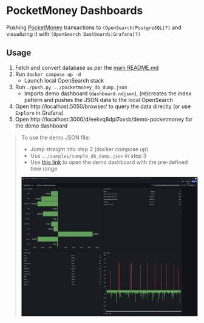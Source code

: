 # PocketMoney Dashboards

Pushing [PocketMoney](https://apps.apple.com/us/app/pocketmoney/id1281288102) transactions to `(OpenSearch|PostgreSQL|?)` and visualizing it with `(OpenSearch Dashboards|Grafana|?)`


## Usage

1. Fetch and convert database as per the [main README.md](../README.md)
1. Run `docker compose up -d`
    * Launch local OpenSearch stack
1. Run `./push.py ../pocketmoney_db_dump.json`
    * Imports demo dashboard (`dashboard.ndjson`), (re)creates the index pattern and pushes the JSON data to the local OpenSearch
1. Open http://localhost:5050/browser/ to query the data directly (or use `Explore` in Grafana)
1. Open http://localhost:3000/d/eekvq8dpi7oxsb/demo-pocketmoney for the demo dashboard


> To use the demo JSON file:
> * Jump straight into step 2 (docker compose up)
> * Use `../samples/sample_db_dump.json` in step 3
> * Use [this link](http://localhost:3000/d/eekvq8dpi7oxsb/demo-pocketmoney?orgId=1&from=2024-01-01T00:00:00.000Z&to=2025-01-01T00:00:00.000Z&timezone=browser&var-hidden=$__all&var-database=pocketmoney-transactions) to open the demo dashboard with the pre-defined time range
> 
> ![Demo dashboard](../samples/demo_pg.png)